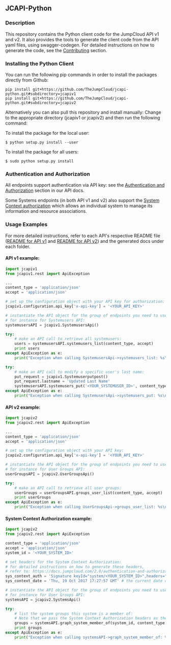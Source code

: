 ## JCAPI-Python

### Description

This repository contains the Python client code for the JumpCloud API v1 and v2.
It also provides the tools to generate the client code from the API yaml files, using swagger-codegen.
For detailed instructions on how to generate the code, see the [Contributing](CONTRIBUTING.md) section.

### Installing the Python Client

You can run the following pip commands in order to install the packages directly from Github:
```
pip install git+https://github.com/TheJumpCloud/jcapi-python.git#subdirectory=jcapiv1
pip install git+https://github.com/TheJumpCloud/jcapi-python.git#subdirectory=jcapiv2
```

Alternatively you can also pull this repository and install manually:
Change to the appropriate directory (jcapiv1 or jcapiv2) and then run the following command:

To install the package for the local user:
```
$ python setup.py install --user
```
To install the package for all users:
```
$ sudo python setup.py install
```

### Authentication and Authorization

All endpoints support authentication via API key: see the [Authentication and Authorization](https://docs.jumpcloud.com/2.0/authentication-and-authorization/authentication-and-authorization-overview) section in our API docs.

Some Systems endpoints (in both API v1 and v2) also support the [System Context authorization](https://docs.jumpcloud.com/2.0/authentication-and-authorization/system-context) which allows an individual system to manage its information and resource associations.

### Usage Examples

For more detailed instructions, refer to each API's respective README file ([README for API v1](jcapiv1/README.md) and [README for API v2](jcapiv2/README.md)) and the generated docs under each folder.

#### API v1 example:
```python
import jcapiv1
from jcapiv1.rest import ApiException

...
content_type = 'application/json'
accept = 'application/json'

# set up the configuration object with your API key for authorization:
jcapiv1.configuration.api_key['x-api-key'] = '<YOUR_API_KEY>'

# instantiate the API object for the group of endpoints you need to use
# for instance for Systemusers API:
systemusersAPI = jcapiv1.SystemusersApi()

try:
    # make an API call to retrieve all systemusers:
    users = systemusersAPI.systemusers_list(content_type, accept)
    print users
except ApiException as e:
    print("Exception when calling SystemusersApi->systemusers_list: %s\n" % e)

try:
    # make an API call to modify a specific user's last name:
    put_request = jcapiv1.Systemuserputpost()
    put_request.lastname = 'Updated Last Name'
    systemusersAPI.systemusers_put('<YOUR_SYSTEMUSER_ID>', content_type, accept, body=put_request)
except ApiException as e:
    print("Exception when calling SystemusersApi->systemusers_put: %s\n" % e)
```

#### API v2 example:
```python
import jcapiv2
from jcapiv2.rest import ApiException

...
content_type = 'application/json'
accept = 'application/json'

# set up the configuration object with your API key:
jcapiv2.configuration.api_key['x-api-key'] = '<YOUR_API_KEY>'

# instantiate the API object for the group of endpoints you need to use
# for instance for User Groups API:
userGroupsAPI = jcapiv2.UserGroupsApi()

try:
    # make an API call to retrieve all user groups:
    userGroups = userGroupsAPI.groups_user_list(content_type, accept)
    print userGroups
except ApiException as e:
    print("Exception when calling UserGroupsApi->groups_user_list: %s\n" % e)

```

#### System Context Authorization example:
```python
import jcapiv2
from jcapiv2.rest import ApiException

content_type = 'application/json'
accept = 'application/json'
system_id = '<YOUR_SYSTEM_ID>'

# set headers for the System Context Authorization:
# for detailed instructions on how to generate these headers,
# refer to: https://docs.jumpcloud.com/2.0/authentication-and-authorization/system-context
sys_context_auth = 'Signature keyId="system/<YOUR_SYSTEM_ID>",headers="request-line date",algorithm="rsa-sha256",signature="<YOUR_SYSTEM_SIGNATURE>"'
sys_context_date = 'Thu, 19 Oct 2017 17:27:57 GMT' # the current date on the system

# instantiate the API object for the group of endpoints you need to use
# for instance for User Groups API:
systemsAPI = jcapiv2.SystemsApi()

try:
    # list the system groups this system is a member of:
    # Note that we pass the System Context Authorization headers as the 'date' and 'authorization' parameters
    groups = systemsAPI.graph_system_member_of(system_id, content_type, accept, date=sys_context_date, authorization=sys_context_auth)
    print groups
except ApiException as e:
    print("Exception when calling systemsAPI->graph_system_member_of: %s\n" % e)
```
